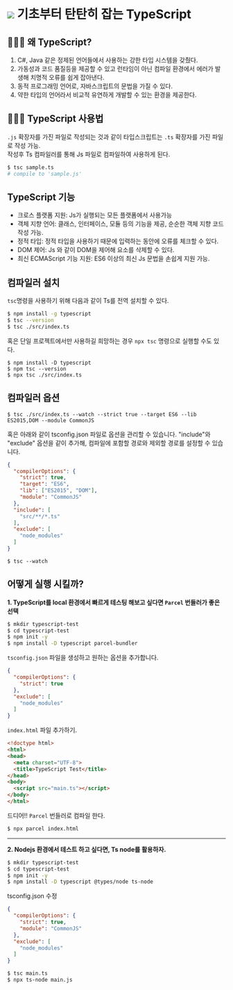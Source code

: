 # <img src="https://img.icons8.com/color/48/000000/typescript.png"/> 기초부터 탄탄히 잡는 TypeScript
## 🤷🏻‍♀️ 왜 TypeScript?
1. C#, Java 같은 정제된 언어들에서 사용하는 강한 타입 시스템을 갖췄다.
2. 가동성과 코드 품질등을 제공할 수 있고 런타임이 아닌 컴파일 환경에서 에러가 발생해 치명적 오류를 쉽게 잡아낸다.
3. 동적 프로그래밍 언어로, 자바스크립트의 문법을 가질 수 있다.
4. 약한 타입의 언어라서 비교적 유연하게 개발할 수 있는 환경을 제공한다.

## 💁🏻‍♀️ TypeScript 사용법
```.js``` 확장자를 가진 파일로 작성되는 것과 같이 타입스크립트는 ```.ts``` 확장자를 가진 파일로 작성 가능.  
작성후 Ts 컴파일러를 통해 Js 파일로 컴파일하여 사용하게 된다.
```zsh
$ tsc sample.ts
# compile to 'sample.js'
```

## TypeScript 기능
* 크로스 플랫폼 지원: Js가 실행되는 모든 플랫폼에서 사용가능
* 객체 지향 언어: 클래스, 인터페이스, 모듈 등의 기능을 제공, 순순한 객체 지향 코드 작성 가능.
* 정적 타입: 정적 타입을 사용하기 때문에 입력하는 동안에 오류를 체크할 수 있다.
* DOM 제어: Js 와 같이 DOM을 제어해 요소를 삭제할 수 있다.
* 최신 ECMAScript 기능 지원: ES6 이상의 최신 Js 문법을 손쉽게 지원 가능.

## 컴파일러 설치
```tsc```명령을 사용하기 위해 다음과 같이 Ts를 전역 설치할 수 있다.
```bash
$ npm install -g typescript
$ tsc --version
$ tsc ./src/index.ts
```
혹은 단일 프로젝트에서만 사용하길 희망하는 경우 ```npx tsc``` 명령으로 실행할 수도 있다.
```
$ npm install -D typescript
$ npm tsc --version
$ npx tsc ./src/index.ts
```

## 컴파일러 옵션
```
$ tsc ./src/index.ts --watch --strict true --target ES6 --lib ES2015,DOM --module CommonJS
```
혹은 아래와 같이 tsconfig.json 파일로 옵션을 관리할 수 있습니다.
"include"와 "exclude" 옵션을 같이 추가해, 컴파일에 포함할 경로와 제외할 경로를 설정할 수 있습니다.
```json
{
  "compilerOptions": {
    "strict": true,
    "target": "ES6",
    "lib": ["ES2015", "DOM"],
    "module": "CommonJS"
  },
  "include": [
    "src/**/*.ts"
  ],
  "exclude": [
    "node_modules"
  ]
}
```

```
$ tsc --watch
```

## 어떻게 실행 시킬까?
**1. TypeScript를 local 환경에서 빠르게 테스팅 해보고 싶다면 ```Parcel``` 번들러가 좋은 선택**
```bash
$ mkdir typescript-test
$ cd typescript-test
$ npm init -y
$ npm install -D typescript parcel-bundler
```
```tsconfig.json``` 파일을 생성하고 원하는 옵션을 추가합니다.
```json
{
  "compilerOptions": {
    "strict": true
  },
  "exclude": [
    "node_modules"
  ]
}
```
```index.html``` 파일 추가하기.
```html 
<!doctype html>
<html>
<head>
  <meta charset="UTF-8">
  <title>TypeScript Test</title>
</head>
<body>
  <script src="main.ts"></script>
</body>
</html>
```
드디어!! ```Parcel``` 번들러로 컴파일 한다.
```bash
$ npx parcel index.html
```
*** 

**2. Nodejs 환경에서 테스트 하고 싶다면, Ts node를 활용하자.**
```bash
$ mkdir typescript-test
$ cd typescript-test
$ npm init -y
$ npm install -D typescript @types/node ts-node
```
tsconfig.json 수정
```json
{
  "compilerOptions": {
    "strict": true,
    "module": "CommonJS"
  },
  "exclude": [
    "node_modules"
  ]
}
```
```bash
$ tsc main.ts
$ npx ts-node main.js
```